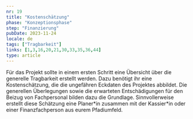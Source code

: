 ```yaml
---
nr: 19
title: "Kostenschätzung"
phase: "Konzeptionsphase"
step: "Finanzierung"
pubDate: 2023-11-24
locale: de
tags: ["Tragbarkeit"]
links: [1,3,16,20,21,30,33,35,36,44]
type: article
---
```


Für das Projekt sollte in einem ersten Schritt eine Übersicht über die generelle Tragbarkeit erstellt werden. Dazu benötigt ihr eine Kostenschätzung, die die ungefähren Eckdaten des Projektes abbildet. Die generellen Überlegungen sowie die erwarteten Entschädigungen für den Beizug von Fachpersonal bilden dazu die Grundlage. Sinnvollerweise erstellt diese Schätzung eine Planer\*in zusammen mit der Kassier\*in oder einer Finanzfachperson aus eurem Pfadiumfeld.
